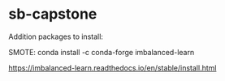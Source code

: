 # sb-capstone


Addition packages to install:

SMOTE: conda install -c conda-forge imbalanced-learn

https://imbalanced-learn.readthedocs.io/en/stable/install.html
